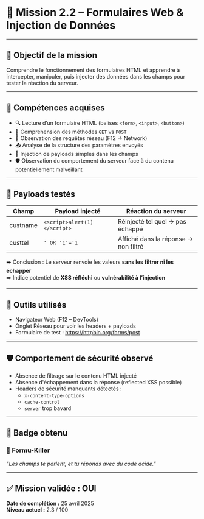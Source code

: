 # 📝 Mission 2.2 – Formulaires Web & Injection de Données

---

## 🎯 Objectif de la mission

Comprendre le fonctionnement des formulaires HTML et apprendre à intercepter, manipuler, puis injecter des données dans les champs pour tester la réaction du serveur.

---

## 🧱 Compétences acquises

- 🔍 Lecture d’un formulaire HTML (balises `<form>`, `<input>`, `<button>`)
- 🧠 Compréhension des méthodes `GET` vs `POST`
- 📡 Observation des requêtes réseau (F12 → Network)
- 📤 Analyse de la structure des paramètres envoyés
- 💉 Injection de payloads simples dans les champs
- 🛡️ Observation du comportement du serveur face à du contenu potentiellement malveillant

---

## 🧪 Payloads testés

| Champ    | Payload injecté               | Réaction du serveur                   |
|----------|-------------------------------|---------------------------------------|
| custname | `<script>alert(1)</script>`   | Réinjecté tel quel → pas échappé      |
| custtel  | `' OR '1'='1`                 | Affiché dans la réponse → non filtré  |

➡️ Conclusion : Le serveur renvoie les valeurs **sans les filtrer ni les échapper**  
➡️ Indice potentiel de **XSS réfléchi** ou **vulnérabilité à l’injection**

---

## 🧰 Outils utilisés

- Navigateur Web (F12 – DevTools)
- Onglet Réseau pour voir les headers + payloads
- Formulaire de test : https://httpbin.org/forms/post

---

## 🛡️ Comportement de sécurité observé

- Absence de filtrage sur le contenu HTML injecté
- Absence d'échappement dans la réponse (reflected XSS possible)
- Headers de sécurité manquants détectés :
  - `x-content-type-options`
  - `cache-control`
  - `server` trop bavard

---

## 🏅 Badge obtenu

### 📝 Formu-Killer  
*"Les champs te parlent, et tu réponds avec du code acide."*

---

## ✅ Mission validée : **OUI**  
**Date de complétion :** 25 avril 2025  
**Niveau actuel :** 2.3 / 100
